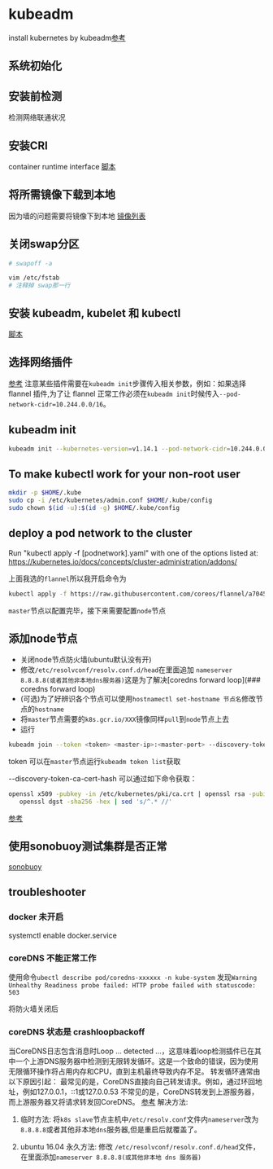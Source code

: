 # kubeadm

install kubernetes by kubeadm[参考](https://kubernetes.io/zh/docs/setup/independent/install-kubeadm/)

## 系统初始化

## 安装前检测

检测网络联通状况

## 安装CRI

container runtime interface
[脚本](./docker-cri.ubuntu.sh)

## 将所需镜像下载到本地

因为墙的问题需要将镜像下到本地
[镜像列表](./image.md)

## 关闭swap分区

```bash
# swapoff -a

vim /etc/fstab
# 注释掉 swap那一行
```

## 安装 kubeadm, kubelet 和 kubectl

[脚本](./install-kubeadm-kubelet-kubectl.ubuntu.sh)

## 选择网络插件

[参考](https://kubernetes.io/docs/setup/independent/create-cluster-kubeadm/#pod-network)
注意某些插件需要在`kubeadm init`步骤传入相关参数，例如：如果选择 flannel 插件,为了让 flannel 正常工作必须在`kubeadm init`时候传入`--pod-network-cidr=10.244.0.0/16`。

## kubeadm init

```bash
kubeadm init --kubernetes-version=v1.14.1 --pod-network-cidr=10.244.0.0/16
```

## To make kubectl work for your non-root user

```bash
mkdir -p $HOME/.kube
sudo cp -i /etc/kubernetes/admin.conf $HOME/.kube/config
sudo chown $(id -u):$(id -g) $HOME/.kube/config
```

## deploy a pod network to the cluster

Run "kubectl apply -f [podnetwork].yaml" with one of the options listed at:
  https://kubernetes.io/docs/concepts/cluster-administration/addons/

上面我选的`flannel`所以我开启命令为

```bash
kubectl apply -f https://raw.githubusercontent.com/coreos/flannel/a70459be0084506e4ec919aa1c114638878db11b/Documentation/kube-flannel.yml
```

`master`节点以配置完毕，接下来需要配置`node`节点

## 添加node节点

- 关闭node节点防火墙(ubuntu默认没有开)
- 修改`/etc/resolvconf/resolv.conf.d/head`在里面追加 `nameserver 8.8.8.8(或者其他非本地dns服务器)`这是为了解决[coredns forward loop](### coredns forward loop)
- (可选)为了好辨识各个节点可以使用`hostnamectl set-hostname 节点名`修改节点的`hostname`
- 将`master`节点需要的`k8s.gcr.io/XXX`镜像同样`pull`到`node`节点上去
- 运行

```bash
kubeadm join --token <token> <master-ip>:<master-port> --discovery-token-ca-cert-hash sha256:<hash>
```

token 可以在`master`节点运行`kubeadm token list`获取

--discovery-token-ca-cert-hash 可以通过如下命令获取：

```bash
openssl x509 -pubkey -in /etc/kubernetes/pki/ca.crt | openssl rsa -pubin -outform der 2>/dev/null | \
   openssl dgst -sha256 -hex | sed 's/^.* //'
```

[参考](https://kubernetes.io/docs/setup/independent/create-cluster-kubeadm/#join-nodes)

## 使用sonobuoy测试集群是否正常

[sonobuoy](https://github.com/heptio/sonobuoy)

## troubleshooter

### docker 未开启

systemctl enable docker.service

### coreDNS 不能正常工作

使用命令`ubectl describe pod/coredns-xxxxxx -n kube-system`
发现`Warning  Unhealthy Readiness probe failed: HTTP probe failed with statuscode: 503`

将防火墙关闭后

### coreDNS 状态是 crashloopbackoff

当CoreDNS日志包含消息时Loop ... detected ...，这意味着loop检测插件已在其中一个上游DNS服务器中检测到无限转发循环。这是一个致命的错误，因为使用无限循环操作将占用内存和CPU，直到主机最终导致内存不足。
转发循环通常由以下原因引起：
最常见的是，CoreDNS直接向自己转发请求。例如，通过环回地址，例如127.0.0.1，::1或127.0.0.53
不常见的是，CoreDNS转发到上游服务器，而上游服务器又将请求转发回CoreDNS。
[参考](https://coredns.io/plugins/loop/#troubleshooting)
解决方法:

1. 临时方法: 将`k8s slave`节点主机中`/etc/resolv.conf`文件内`nameserver`改为`8.8.8.8`或者其他非本地`dns`服务器,但是重启后就覆盖了。

2. ubuntu 16.04 永久方法: 修改 `/etc/resolvconf/resolv.conf.d/head`文件，在里面添加`nameserver 8.8.8.8(或其他非本地 dns 服务器)`
